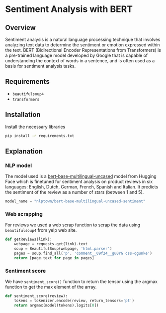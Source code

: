 # Sentiment Analysis with BERT

## Overview

Sentiment analysis is a natural language processing technique that involves analyzing text data to determine the sentiment or emotion expressed within the text. BERT (Bidirectional Encoder Representations from Transformers) is a pre-trained language model developed by Google that is capable of understanding the context of words in a sentence, and is often used as a basis for sentiment analysis tasks.

## Requirements

* `beautifulsoup4`
* `transformers`

## Installation

Install the necessary libraries

```bash
pip install -r requirements.txt
```

## Explanation

### NLP model

The model used is a [bert-base-multilingual-uncased](https://huggingface.co/nlptown/bert-base-multilingual-uncased-sentiment) model from Hugging Face which is finetuned for sentiment analysis on product reviews in six languages: English, Dutch, German, French, Spanish and Italian. It predicts the sentiment of the review as a number of stars (between 1 and 5).

```py
model_name = "nlptown/bert-base-multilingual-uncased-sentiment"
```

### Web scrapping

For reviews we used a web scrap function to scrap the data using `beautifulsoup4` from yelp web site.

```py
def getReviews(link):
    webpage = requests.get(link).text
    soup = BeautifulSoup(webpage, 'html.parser')
    pages = soup.find_all('p', 'comment__09f24__gu0rG css-qgunke')
    return [page.text for page in pages]
```

### Sentiment score

We have `sentiment_score()` function to return the tensor using the argmax function to get the max element of the array.

```py
def sentiment_score(review):
    tokens = tokenizer.encode(review, return_tensors='pt')
    return argmax(model(tokens).logits[0])
```
